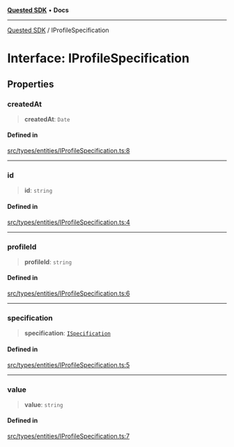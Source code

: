 [**Quested SDK**](../README.md) • **Docs**

***

[Quested SDK](../README.md) / IProfileSpecification

# Interface: IProfileSpecification

## Properties

### createdAt

> **createdAt**: `Date`

#### Defined in

[src/types/entities/IProfileSpecification.ts:8](https://github.com/Quested-io/QuestedSDK/blob/3ff90c0a0f9090e518d0fc8b569b6bd9c3728f32/src/types/entities/IProfileSpecification.ts#L8)

***

### id

> **id**: `string`

#### Defined in

[src/types/entities/IProfileSpecification.ts:4](https://github.com/Quested-io/QuestedSDK/blob/3ff90c0a0f9090e518d0fc8b569b6bd9c3728f32/src/types/entities/IProfileSpecification.ts#L4)

***

### profileId

> **profileId**: `string`

#### Defined in

[src/types/entities/IProfileSpecification.ts:6](https://github.com/Quested-io/QuestedSDK/blob/3ff90c0a0f9090e518d0fc8b569b6bd9c3728f32/src/types/entities/IProfileSpecification.ts#L6)

***

### specification

> **specification**: [`ISpecification`](ISpecification.md)

#### Defined in

[src/types/entities/IProfileSpecification.ts:5](https://github.com/Quested-io/QuestedSDK/blob/3ff90c0a0f9090e518d0fc8b569b6bd9c3728f32/src/types/entities/IProfileSpecification.ts#L5)

***

### value

> **value**: `string`

#### Defined in

[src/types/entities/IProfileSpecification.ts:7](https://github.com/Quested-io/QuestedSDK/blob/3ff90c0a0f9090e518d0fc8b569b6bd9c3728f32/src/types/entities/IProfileSpecification.ts#L7)
